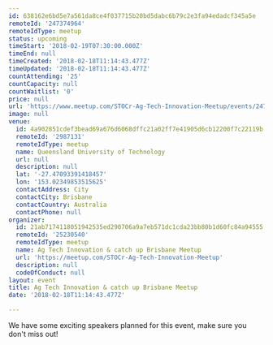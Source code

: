 ```yaml
---
id: 638162e6bd5e7a561da8ce4f037715b20bd5dabc6b79c2e3fa94edadcf345a5e
remoteId: '247374964'
remoteIdType: meetup
status: upcoming
timeStart: '2018-02-19T07:30:00.000Z'
timeEnd: null
timeCreated: '2018-02-18T11:14:43.477Z'
timeUpdated: '2018-02-18T11:14:43.477Z'
countAttending: '25'
countCapacity: null
countWaitlist: '0'
price: null
url: 'https://www.meetup.com/STOCr-Ag-Tech-Innovation-Meetup/events/247374964/'
image: null
venue:
  id: 4a902851cdef3bead69a676d6068dffc21a02ff7e41905d6cb12200f7c22119b
  remoteId: '2987131'
  remoteIdType: meetup
  name: Queensland University of Technology
  url: null
  description: null
  lat: '-27.47093391418457'
  lon: '153.02349853515625'
  contactAddress: City
  contactCity: Brisbane
  contactCountry: Australia
  contactPhone: null
organizer:
  id: 21ab7174118051942535ed290706a9a7eb571dc1cda23bb80b1d60fc84a94555
  remoteId: '25230540'
  remoteIdType: meetup
  name: Ag Tech Innovation & catch up Brisbane Meetup
  url: 'https://meetup.com/STOCr-Ag-Tech-Innovation-Meetup'
  description: null
  codeOfConduct: null
layout: event
title: Ag Tech Innovation & catch up Brisbane Meetup
date: '2018-02-18T11:14:43.477Z'

---
```

<p>We have some exciting speakers planned for this event, make sure you don't miss out!</p>
